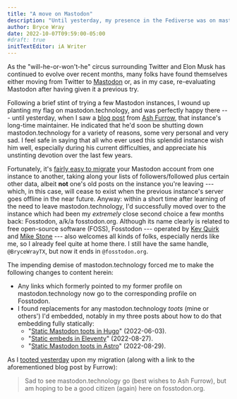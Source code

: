 ```yaml
---
title: "A move on Mastodon"
description: "Until yesterday, my presence in the Fediverse was on mastodon.technology. Here’s why that ceased to be."
author: Bryce Wray
date: 2022-10-07T09:59:00-05:00
#draft: true
initTextEditor: iA Writer
---
```


As the "will-he-or-won't-he" circus surrounding Twitter and Elon Musk has continued to evolve over recent months, many folks have found themselves either moving from Twitter to [Mastodon](https://joinmastodon.org) or, as in my case, re-evaluating Mastodon after having given it a previous try.

Following a brief stint of trying a few Mastodon instances, I wound up planting my flag on mastodon.technology, and was perfectly happy there --- until yesterday, when I saw a [blog post](https://ashfurrow.com/blog/mastodon-technology-shutdown/) from [Ash Furrow](https://ashfurrow.com/about/), that instance's long-time maintainer. He indicated that he'd soon be shutting down mastodon.technology for a variety of reasons, some very personal and very sad. I feel safe in saying that all who ever used this splendid instance wish him well, especially during his current difficulties, and appreciate his unstinting devotion over the last few years.

<!-- excerpt -->

Fortunately, it's [fairly easy to migrate](https://docs.joinmastodon.org/user/moving/#migration) your Mastodon account from one instance to another, taking along your lists of followers/followed plus certain other data, albeit **not** one's old posts on the instance you're leaving --- which, in this case, will cease to exist when the previous instance's server goes offline in the near future. Anyway: within a short time after learning of the need to leave mastodon.technology, I'd successfully moved over to the instance which had been my *extremely* close second choice a few months back: Fosstodon, a/k/a fosstodon.org. Although its name clearly is related to free open-source software (FOSS), Fosstodon --- operated by [Kev Quirk](https://kevquirk.com/about/) and [Mike Stone](https://mikestone.me/about/) --- also welcomes all kinds of folks, especially nerds like me, so I already feel quite at home there. I still have the same handle, `@BryceWrayTX`, but now it ends in `@fosstodon.org`.

The impending demise of mastodon.technology forced me to make the following changes to content herein:

- Any links which formerly pointed to my former profile on mastodon.technology now go to the corresponding profile on Fosstodon.
- I found replacements for any mastodon.technology *toots* (mine or others') I'd embedded, notably in my three posts about how to do that embedding fully statically:
	- "[Static Mastodon toots in Hugo](/posts/2022/06/static-mastodon-toots-hugo/)" <span class="nobrk">(2022-06-03)</span>.
	- "[Static embeds in Eleventy](/posts/2022/08/static-embeds-eleventy/)" <span class="nobrk">(2022-08-27)</span>.
	- "[Static Mastodon toots in Astro](/posts/2022/08/static-mastodon-toots-astro/)" <span class="nobrk">(2022-08-29)</span>.

As I [tooted yesterday](https://fosstodon.org/@BryceWrayTX/109123091442024458) upon my migration (along with a link to the aforementioned blog post by Furrow):

> Sad to see mastodon.technology go (best wishes to Ash Furrow), but am hoping to be a good citizen (again) here on fosstodon.org.
